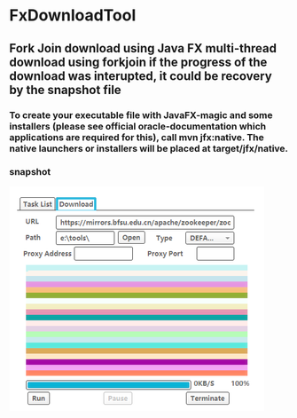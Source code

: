 # FxDownloadTool

## Fork Join download using Java FX multi-thread download using forkjoin if the progress of the download was interupted, it could be recovery by the snapshot file

### To create your executable file with JavaFX-magic and some installers (please see official oracle-documentation which applications are required for this), call mvn jfx:native. The native launchers or installers will be placed at target/jfx/native.


### snapshot
![image](https://raw.githubusercontent.com/shnulaa/FxDownloadTool/master/src/main/resources/image/Fx.png)

